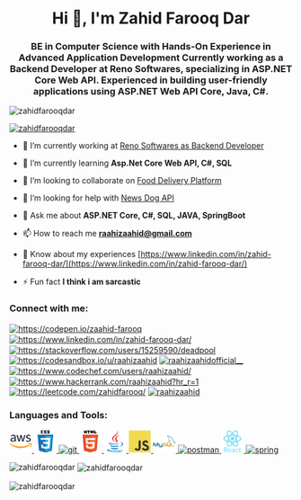 <h1 align="center">Hi 👋, I'm Zahid Farooq Dar</h1>
<h3 align="center">BE in Computer Science with Hands-On Experience in Advanced Application Development Currently working as a Backend Developer at Reno Softwares, specializing in ASP.NET Core Web API. Experienced in building user-friendly applications using ASP.NET Web API Core, Java, C#.</h3>

<p align="left"> <img src="https://komarev.com/ghpvc/?username=zahidfarooqdar&label=Profile%20views&color=0e75b6&style=flat" alt="zahidfarooqdar" /> </p>

<p align="left"> <a href="https://github.com/ryo-ma/github-profile-trophy"><img src="https://github-profile-trophy.vercel.app/?username=zahidfarooqdar" alt="zahidfarooqdar" /></a> </p>

- 🔭 I’m currently working at [Reno Softwares as Backend Developer](https://renosoftwares.com)

- 🌱 I’m currently learning **Asp.Net Core Web API, C#, SQL**

- 👯 I’m looking to collaborate on [Food Delivery Platform](https://github.com/ZahidFarooqDar/mctProject/tree/main/foodDelivery)

- 🤝 I’m looking for help with [News Dog API](https://github.com/ZahidFarooqDar/news-dog)

- 💬 Ask me about **ASP.NET Core, C#, SQL, JAVA, SpringBoot**

- 📫 How to reach me **raahizaahid@gmail.com**

- 📄 Know about my experiences [https://www.linkedin.com/in/zahid-farooq-dar/](https://www.linkedin.com/in/zahid-farooq-dar/)

- ⚡ Fun fact **I think i am sarcastic**

<h3 align="left">Connect with me:</h3>
<p align="left">
<a href="https://codepen.io/zaahid-farooq" target="blank"><img align="center" src="https://raw.githubusercontent.com/rahuldkjain/github-profile-readme-generator/master/src/images/icons/Social/codepen.svg" alt="https://codepen.io/zaahid-farooq" height="30" width="40" /></a>
<a href="https://www.linkedin.com/in/zahid-farooq-dar/" target="blank"><img align="center" src="https://raw.githubusercontent.com/rahuldkjain/github-profile-readme-generator/master/src/images/icons/Social/linked-in-alt.svg" alt="https://www.linkedin.com/in/zahid-farooq-dar/" height="30" width="40" /></a>
<a href="https://stackoverflow.com/users/15259590/deadpool" target="blank"><img align="center" src="https://raw.githubusercontent.com/rahuldkjain/github-profile-readme-generator/master/src/images/icons/Social/stack-overflow.svg" alt="https://stackoverflow.com/users/15259590/deadpool" height="30" width="40" /></a>
<a href="https://codesandbox.io/u/raahizaahid" target="blank"><img align="center" src="https://raw.githubusercontent.com/rahuldkjain/github-profile-readme-generator/master/src/images/icons/Social/codesandbox.svg" alt="https://codesandbox.io/u/raahizaahid" height="30" width="40" /></a>
<a href="https://instagram.com/raahizaahidofficial__" target="blank"><img align="center" src="https://raw.githubusercontent.com/rahuldkjain/github-profile-readme-generator/master/src/images/icons/Social/instagram.svg" alt="raahizaahidofficial__" height="30" width="40" /></a>
<a href="https://www.codechef.com/users/raahizaahid/" target="blank"><img align="center" src="https://cdn.jsdelivr.net/npm/simple-icons@3.1.0/icons/codechef.svg" alt="https://www.codechef.com/users/raahizaahid/" height="30" width="40" /></a>
<a href="https://www.hackerrank.com/raahizaahid?hr_r=1" target="blank"><img align="center" src="https://raw.githubusercontent.com/rahuldkjain/github-profile-readme-generator/master/src/images/icons/Social/hackerrank.svg" alt="https://www.hackerrank.com/raahizaahid?hr_r=1" height="30" width="40" /></a>
<a href="https://leetcode.com/zahidfarooq/" target="blank"><img align="center" src="https://raw.githubusercontent.com/rahuldkjain/github-profile-readme-generator/master/src/images/icons/Social/leet-code.svg" alt="https://leetcode.com/zahidfarooq/" height="30" width="40" /></a>
<a href="https://auth.geeksforgeeks.org/user/raahizaahid" target="blank"><img align="center" src="https://raw.githubusercontent.com/rahuldkjain/github-profile-readme-generator/master/src/images/icons/Social/geeks-for-geeks.svg" alt="raahizaahid" height="30" width="40" /></a>
</p>

<h3 align="left">Languages and Tools:</h3>
<p align="left"> <a href="https://aws.amazon.com" target="_blank" rel="noreferrer"> <img src="https://raw.githubusercontent.com/devicons/devicon/master/icons/amazonwebservices/amazonwebservices-original-wordmark.svg" alt="aws" width="40" height="40"/> </a> <a href="https://www.w3schools.com/css/" target="_blank" rel="noreferrer"> <img src="https://raw.githubusercontent.com/devicons/devicon/master/icons/css3/css3-original-wordmark.svg" alt="css3" width="40" height="40"/> </a> <a href="https://git-scm.com/" target="_blank" rel="noreferrer"> <img src="https://www.vectorlogo.zone/logos/git-scm/git-scm-icon.svg" alt="git" width="40" height="40"/> </a> <a href="https://www.w3.org/html/" target="_blank" rel="noreferrer"> <img src="https://raw.githubusercontent.com/devicons/devicon/master/icons/html5/html5-original-wordmark.svg" alt="html5" width="40" height="40"/> </a> <a href="https://www.java.com" target="_blank" rel="noreferrer"> <img src="https://raw.githubusercontent.com/devicons/devicon/master/icons/java/java-original.svg" alt="java" width="40" height="40"/> </a> <a href="https://developer.mozilla.org/en-US/docs/Web/JavaScript" target="_blank" rel="noreferrer"> <img src="https://raw.githubusercontent.com/devicons/devicon/master/icons/javascript/javascript-original.svg" alt="javascript" width="40" height="40"/> </a> <a href="https://www.mysql.com/" target="_blank" rel="noreferrer"> <img src="https://raw.githubusercontent.com/devicons/devicon/master/icons/mysql/mysql-original-wordmark.svg" alt="mysql" width="40" height="40"/> </a> <a href="https://postman.com" target="_blank" rel="noreferrer"> <img src="https://www.vectorlogo.zone/logos/getpostman/getpostman-icon.svg" alt="postman" width="40" height="40"/> </a> <a href="https://reactjs.org/" target="_blank" rel="noreferrer"> <img src="https://raw.githubusercontent.com/devicons/devicon/master/icons/react/react-original-wordmark.svg" alt="react" width="40" height="40"/> </a> <a href="https://spring.io/" target="_blank" rel="noreferrer"> <img src="https://www.vectorlogo.zone/logos/springio/springio-icon.svg" alt="spring" width="40" height="40"/> </a> </p>

<p><img align="left" src="https://github-readme-stats.vercel.app/api/top-langs?username=zahidfarooqdar&show_icons=true&locale=en&layout=compact" alt="zahidfarooqdar" /></p>

<p>&nbsp;<img align="center" src="https://github-readme-stats.vercel.app/api?username=zahidfarooqdar&show_icons=true&locale=en" alt="zahidfarooqdar" /></p>

<p><img align="center" src="https://github-readme-streak-stats.herokuapp.com/?user=zahidfarooqdar&" alt="zahidfarooqdar" /></p>
